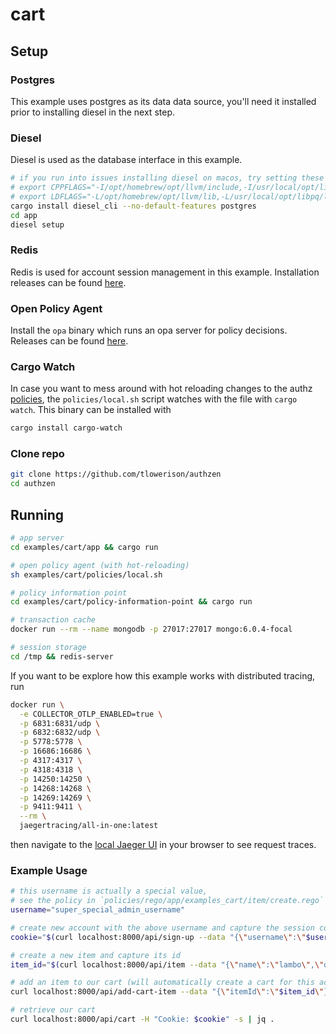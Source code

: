 # cart

## Setup

### Postgres
This example uses postgres as its data data source, you'll need it installed prior to installing diesel in the next step.

### Diesel
Diesel is used as the database interface in this example.
```sh
# if you run into issues installing diesel on macos, try setting these C++ and ld flags; see https://diesel.rs/guides/getting-started
# export CPPFLAGS="-I/opt/homebrew/opt/llvm/include,-I/usr/local/opt/libpq/include"
# export LDFLAGS="-L/opt/homebrew/opt/llvm/lib,-L/usr/local/opt/libpq/lib"
cargo install diesel_cli --no-default-features postgres
cd app
diesel setup
```

### Redis
Redis is used for account session management in this example.
Installation releases can be found [here](https://redis.io/docs/getting-started/installation).

### Open Policy Agent
Install the `opa` binary which runs an opa server for policy decisions.
Releases can be found [here](https://github.com/open-policy-agent/opa/releases).

### Cargo Watch
In case you want to mess around with hot reloading changes to the authz [policies](https://github.com/tlowerison/authzen/tree/main/examples/cart/policies/rego),
the `policies/local.sh` script watches with the file with `cargo watch`. This binary can be installed with
```sh
cargo install cargo-watch
```

### Clone repo
```sh
git clone https://github.com/tlowerison/authzen
cd authzen
```

## Running
```sh
# app server
cd examples/cart/app && cargo run

# open policy agent (with hot-reloading)
sh examples/cart/policies/local.sh

# policy information point
cd examples/cart/policy-information-point && cargo run

# transaction cache
docker run --rm --name mongodb -p 27017:27017 mongo:6.0.4-focal

# session storage
cd /tmp && redis-server
```

If you want to be explore how this example works with distributed tracing, run
```sh
docker run \
  -e COLLECTOR_OTLP_ENABLED=true \
  -p 6831:6831/udp \
  -p 6832:6832/udp \
  -p 5778:5778 \
  -p 16686:16686 \
  -p 4317:4317 \
  -p 4318:4318 \
  -p 14250:14250 \
  -p 14268:14268 \
  -p 14269:14269 \
  -p 9411:9411 \
  --rm \
  jaegertracing/all-in-one:latest
```
then navigate to the [local Jaeger UI](http://localhost:16686) in your browser to see request traces.

### Example Usage
```sh
# this username is actually a special value,
# see the policy in `policies/rego/app/examples_cart/item/create.rego`
username="super_special_admin_username"

# create new account with the above username and capture the session cookie created
cookie="$(curl localhost:8000/api/sign-up --data "{\"username\":\"$username\"}" -H "Content-Type: application/json" -v 2>&1 | grep set-cookie | sed 's/< set-cookie: //g')"

# create a new item and capture its id
item_id="$(curl localhost:8000/api/item --data "{\"name\":\"lambo\",\"description\":\"momma\!\"}" -H "Content-Type: application/json" -H "Cookie: $cookie" -s | jq -r '.id')"

# add an item to our cart (will automatically create a cart for this account since none exists yet)
curl localhost:8000/api/add-cart-item --data "{\"itemId\":\"$item_id\"}" -H "Content-Type: application/json" -H "Cookie: $cookie" -s | jq .

# retrieve our cart
curl localhost:8000/api/cart -H "Cookie: $cookie" -s | jq .
```
